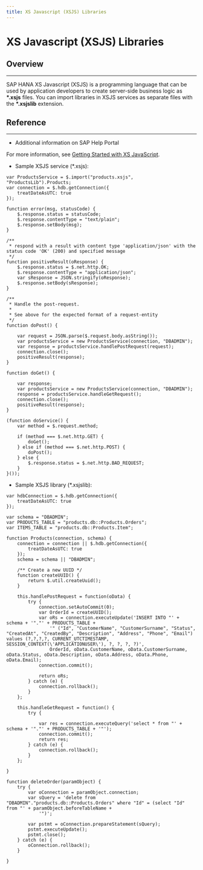 ```yaml
---
title: XS Javascript (XSJS) Libraries
---
```


XS Javascript (XSJS) Libraries
===

## Overview
---

SAP HANA XS Javascript (XSJS) is a programming language that can be used by application developers to create server-side business logic as **\*.xsjs** files. You can import libraries in XSJS services as separate files with the **\*.xsjslib** extension.

## Reference
---

* Additional information on SAP Help Portal

For more information, see [Getting Started with XS JavaScript](https://help.sap.com/viewer/d89d4595fae647eabc14002c0340a999/2.0.04/en-US/3459a57b68f440448350aea1bec1d4f8.html).

* Sample XSJS service (\*.xsjs):

```
var ProductsService = $.import("products.xsjs", "ProductsLib").Products;
var connection = $.hdb.getConnection({
	treatDateAsUTC: true
});

function error(msg, statusCode) {
	$.response.status = statusCode;
	$.response.contentType = "text/plain";
	$.response.setBody(msg);
}

/**
 * respond with a result with content type 'application/json' with the status code 'OK' (200) and specified message
 */
function positiveResult(oResponse) {
	$.response.status = $.net.http.OK;
	$.response.contentType = "application/json";
	var sResponse = JSON.stringify(oResponse);
	$.response.setBody(sResponse);
}

/**
 * Handle the post-request.
 *
 * See above for the expected format of a request-entity
 */
function doPost() {
    
	var request = JSON.parse($.request.body.asString());
	var productsService = new ProductsService(connection, "DBADMIN");
	var response = productsService.handlePostRequest(request);
	connection.close();
	positiveResult(response);
}

function doGet() {
    
	var response;
	var productsService = new ProductsService(connection, "DBADMIN");
	response = productsService.handleGetRequest();
	connection.close();
	positiveResult(response);
}

(function doService() {
	var method = $.request.method;

	if (method === $.net.http.GET) {
		doGet();
	} else if (method === $.net.http.POST) {
		doPost();
	} else {
		$.response.status = $.net.http.BAD_REQUEST;
	}
}());
```

* Sample XSJS library (\*.xsjslib):

```
var hdbConnection = $.hdb.getConnection({
	treatDateAsUTC: true
});

var schema = "DBADMIN";
var PRODUCTS_TABLE = "products.db::Products.Orders";
var ITEMS_TABLE = "products.db::Products.Item";

function Products(connection, schema) {
	connection = connection || $.hdb.getConnection({
		treatDateAsUTC: true
	});
	schema = schema || "DBADMIN";

	/** Create a new UUID */
	function createUUID() {
		return $.util.createUuid();
	}

	this.handlePostRequest = function(oData) {
		try {
			connection.setAutoCommit(0);
			var OrderId = createUUID();
			var oRs = connection.executeUpdate('INSERT INTO "' + schema + '"."' + PRODUCTS_TABLE +
				'" ("Id", "CustomerName", "CustomerSurname", "Status", "CreatedAt", "CreatedBy", "Description", "Address", "Phone", "Email") values (?,?,?,?, CURRENT_UTCTIMESTAMP, SESSION_CONTEXT(\'APPLICATIONUSER\'), ?, ?, ?, ?)',
				OrderId, oData.CustomerName, oData.CustomerSurname, oData.Status, oData.Description, oData.Address, oData.Phone, oData.Email);
			connection.commit();

			return oRs;
		} catch (e) {
			connection.rollback();
		}
	};

	this.handleGetRequest = function() {
		try {

			var res = connection.executeQuery('select * from "' + schema + '"."' + PRODUCTS_TABLE + '"');
			connection.commit();
			return res;
		} catch (e) {
			connection.rollback();
		}
	};

}

function deleteOrder(paramObject) {
	try {
		var oConnection = paramObject.connection;
		var sQuery = 'delete from "DBADMIN"."products.db::Products.Orders" where "Id" = (select "Id" from "' + paramObject.beforeTableName +
			'")';

		var pstmt = oConnection.prepareStatement(sQuery);
		pstmt.executeUpdate();
		pstmt.close();
	} catch (e) {
		oConnection.rollback();
	}

}
```
